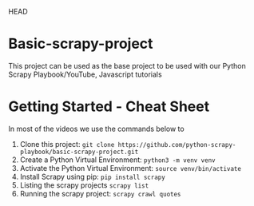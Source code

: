  HEAD
# Basic-scrapy-project
This project can be used as the base project to be used with our Python Scrapy Playbook/YouTube, Javascript tutorials

# Getting Started - Cheat Sheet
In most of the videos we use the commands below to
1. Clone this project: `git clone https://github.com/python-scrapy-playbook/basic-scrapy-project.git`
2. Create a Python Virtual Environment: `python3 -m venv venv`
3. Activate the Python Virtual Environment: `source venv/bin/activate`
4. Install Scrapy using pip: `pip install scrapy`
5. Listing the scrapy projects `scrapy list` 
6. Running the scrapy project: `scrapy crawl quotes` 

